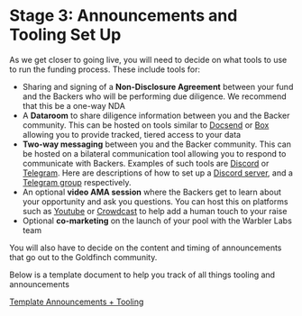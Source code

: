 # Stage 3: Announcements and Tooling Set Up

As we get closer to going live, you will need to decide on what tools to use to run the funding process. These include tools for:

* Sharing and signing of a **Non-Disclosure Agreement** between your fund and the Backers who will be performing due diligence. We recommend that this be a one-way NDA
* A **Dataroom** to share diligence information between you and the Backer community. This can be hosted on tools similar to [Docsend](https://www.docsend.com/) or [Box](https://www.box.com/) allowing you to provide tracked, tiered access to your data
* **Two-way messaging** between you and the Backer community. This can be hosted on a bilateral communication tool allowing you to respond to communicate with Backers. Examples of such tools are [Discord](https://discord.com/) or [Telegram](https://telegram.org/). Here are descriptions of how to set up a [Discord server](https://discord.com/blog/starting-your-first-discord-server),  and a [Telegram group](https://blog.en.uptodown.com/how-to-create-groups-and-channels-telegram/) respectively.
* An optional **video AMA session** where the Backers get to learn about your opportunity and ask you questions. You can host this on platforms such as [Youtube](https://www.youtube.com/) or [Crowdcast](https://www.crowdcast.io/) to help add a human touch to your raise
* Optional **co-marketing** on the launch of your pool with the Warbler Labs team

You will also have to decide on the content and timing of announcements that go out to the Goldfinch community.

Below is a template document to help you track of all things tooling and announcements

[Template Announcements + Tooling](https://www.notion.so/goldfinchfinance/Deal-Timeline-Annoucements-479e3aae7d57441ba52427ff86977258)
